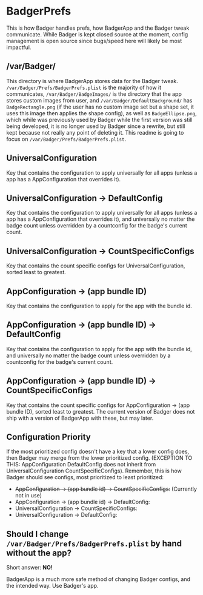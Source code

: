 # BadgerPrefs
This is how Badger handles prefs, how BadgerApp and the Badger tweak communicate.
While Badger is kept closed source at the moment, config management is open source since bugs/speed here will likely be most impactful.

## /var/Badger/
This directory is where BadgerApp stores data for the Badger tweak. `/var/Badger/Prefs/BadgerPrefs.plist` is the majority of how it communicates, `/var/Badger/BadgeImages/` is the directory that the app stores custom images from user, and `/var/Badger/DefaultBackground/` has `BadgeRectangle.png` (if the user has no custom image set but a shape set, it uses this image then applies the shape config), as well as `BadgeEllipse.png`, which while was previously used by Badger while the first version was still being developed, it is no longer used by Badger since a rewrite, but still kept because not really any point of deleting it. This readme is going to focus on `/var/Badger/Prefs/BadgerPrefs.plist`.

## UniversalConfiguration
Key that contains the configuration to apply universally for all apps (unless a app has a AppConfiguration that overrides it).

## UniversalConfiguration -> DefaultConfig
Key that contains the configuration to apply universally for all apps (unless a app has a AppConfiguration that overrides it), and universally no matter the badge count unless overridden by a countconfig for the badge's current count.

## UniversalConfiguration -> CountSpecificConfigs
Key that contains the count specific configs for UniversalConfiguration, sorted least to greatest.

## AppConfiguration -> (app bundle ID)
Key that contains the configuration to apply for the app with the bundle id.

## AppConfiguration -> (app bundle ID) -> DefaultConfig
Key that contains the configuration to apply for the app with the bundle id, and universally no matter the badge count unless overridden by a countconfig for the badge's current count.

## AppConfiguration -> (app bundle ID) -> CountSpecificConfigs
Key that contains the count specific configs for AppConfiguration -> (app bundle ID), sorted least to greatest. The current version of Badger does not ship with a version of BadgerApp with these, but may later.

## Configuration Priority
If the most prioritized config doesn't have a key that a lower config does, then Badger may merge from the lower prioritized config. (EXCEPTION TO THIS: AppConfiguration DefaultConfig does not inherit from UniversalConfiguration CountSpecificConfigs). Remember, this is how Badger should see configs, most prioritized to least prioritized:

- ~~AppConfiguration -> (app bundle id) -> CountSpecificConfigs:~~ (Currently not in use)
- AppConfiguration -> (app bundle id) -> DefaultConfig:
- UniversalConfiguration -> CountSpecificConfigs:
- UniversalConfiguration -> DefaultConfig:

## Should I change `/var/Badger/Prefs/BadgerPrefs.plist` by hand without the app?
Short answer: **NO!**


BadgerApp is a much more safe method of changing Badger configs, and the intended way. Use Badger's app. 
